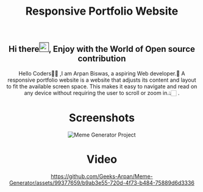 <h1 align="center"> Responsive Portfolio Website </h1>

<div align="center">
<br>
<h2 align="center">Hi there<a href=""><img src="https://raw.githubusercontent.com/MartinHeinz/MartinHeinz/master/wave.gif" width="25" height="25"/></a>, Enjoy with the World of Open source contribution </h2>


<p>Hello Coders👨‍💻 ,I am Arpan Biswas, a aspiring Web developer.🤖 A responsive portfolio website is a website that adjusts its content and layout to fit the available screen space. This makes it easy to navigate and read on any device without requiring the user to scroll or zoom in.👆🏻 .</p>


# Screenshots
![Meme Generator Project](https://github.com/Geeks-Arpan/Meme-Generator/assets/99377659/42eb59f0-011d-4308-a720-4c4d33c78ac1)

# Video
https://github.com/Geeks-Arpan/Meme-Generator/assets/99377659/b9ab3e55-720d-4f73-b484-75889d6d3336

